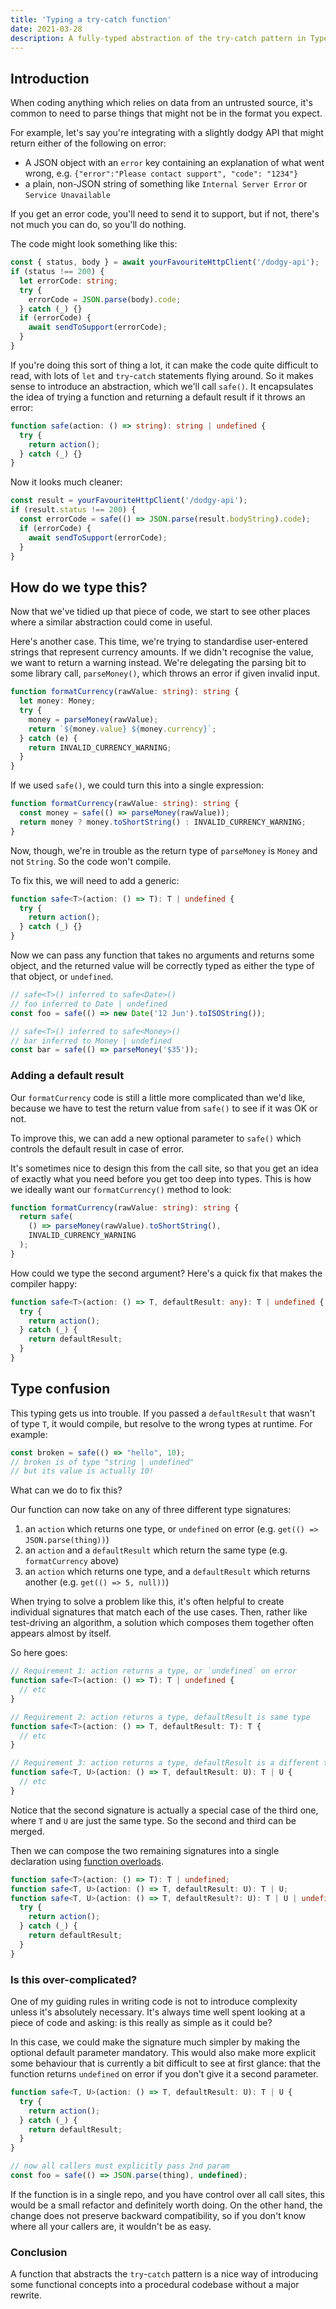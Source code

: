 ```yaml
---
title: 'Typing a try-catch function'
date: 2021-03-28
description: A fully-typed abstraction of the try-catch pattern in TypeScript.
---
```


## Introduction

When coding anything which relies on data from an untrusted source, it's common to need to parse things that
might not be in the format you expect.

For example, let's say you're integrating with a slightly dodgy API that might return either of the following on error:

- A JSON object with an `error` key containing an explanation of what went wrong,
  e.g. `{"error":"Please contact support", "code": "1234"}`
- a plain, non-JSON string of something like `Internal Server Error` or `Service Unavailable`

If you get an error code, you'll need to send it to support, but if not, there's not much you can do, so you'll do nothing.

The code might look something like this:

```typescript
const { status, body } = await yourFavouriteHttpClient('/dodgy-api');
if (status !== 200) {
  let errorCode: string;
  try {
    errorCode = JSON.parse(body).code;
  } catch (_) {}
  if (errorCode) {
    await sendToSupport(errorCode);
  }
}
```

If you're doing this sort of thing a lot, it can make the code quite difficult to read, with lots of `let` and `try`-`catch` statements flying around. So it makes sense to introduce an abstraction, which we'll call `safe()`. It encapsulates the idea of trying a function and returning a default
result if it throws an error:

```typescript
function safe(action: () => string): string | undefined {
  try {
    return action();
  } catch (_) {}
}
```

Now it looks much cleaner:

```typescript
const result = yourFavouriteHttpClient('/dodgy-api');
if (result.status !== 200) {
  const errorCode = safe(() => JSON.parse(result.bodyString).code);
  if (errorCode) {
    await sendToSupport(errorCode);
  }
}
```

## How do we type this?

Now that we've tidied up that piece of code, we start to see other places where a similar abstraction could come in useful.

Here's another case. This time, we're trying to standardise user-entered strings that represent currency amounts. If we didn't recognise the value, we want to return a warning instead. We're delegating the parsing bit to some library call, `parseMoney()`, which throws an error if given invalid input.

```typescript
function formatCurrency(rawValue: string): string {
  let money: Money;
  try {
    money = parseMoney(rawValue);
    return `${money.value} ${money.currency}`;
  } catch (e) {
    return INVALID_CURRENCY_WARNING;
  }
}
```

If we used `safe()`, we could turn this into a single expression:

```typescript
function formatCurrency(rawValue: string): string {
  const money = safe(() => parseMoney(rawValue));
  return money ? money.toShortString() : INVALID_CURRENCY_WARNING;
}
```

Now, though, we're in trouble as the return type of `parseMoney` is `Money` and not `String`. So the code won't compile.

To fix this, we will need to add a generic:

```typescript
function safe<T>(action: () => T): T | undefined {
  try {
    return action();
  } catch (_) {}
}
```

Now we can pass any function that takes no arguments and returns some object, and the returned value will be correctly typed as either the type of that object, or `undefined`.

```typescript
// safe<T>() inferred to safe<Date>()
// foo inferred to Date | undefined
const foo = safe(() => new Date('12 Jun').toISOString());

// safe<T>() inferred to safe<Money>()
// bar inferred to Money | undefined
const bar = safe(() => parseMoney('$35'));
```

### Adding a default result

Our `formatCurrency` code is still a little more complicated than we'd like, because we have to test the return value from `safe()` to see if it was OK or not.

To improve this, we can add a new optional parameter to `safe()` which controls the default result in case of error.

It's sometimes nice to design this from the call site, so that you get an idea of exactly what you need before you get too deep into types. This is how we ideally want our `formatCurrency()` method to look:

```typescript
function formatCurrency(rawValue: string): string {
  return safe(
    () => parseMoney(rawValue).toShortString(),
    INVALID_CURRENCY_WARNING
  );
}
```

How could we type the second argument? Here's a quick fix that makes the compiler happy:

```typescript
function safe<T>(action: () => T, defaultResult: any): T | undefined {
  try {
    return action();
  } catch (_) {
    return defaultResult;
  }
}
```

## Type confusion
This typing gets us into trouble. If you passed a `defaultResult` that wasn't of type `T`, it would compile, but resolve to the wrong types at runtime. For example:

```typescript
const broken = safe(() => "hello", 10);
// broken is of type "string | undefined" 
// but its value is actually 10!

```

What can we do to fix this?

Our function can now take on any of three different type signatures:

1. an `action` which returns one type, or `undefined` on error (e.g. `get(() => JSON.parse(thing))`)
2. an `action` and a `defaultResult` which return the same type (e.g. `formatCurrency` above)
3. an `action` which returns one type, and a `defaultResult` which returns another (e.g. `get(() => 5, null))`)

When trying to solve a problem like this, it's often helpful to create individual signatures that match each of the use cases. Then, rather like test-driving an algorithm, a solution which composes them together often appears almost by itself. 

So here goes:

```typescript
// Requirement 1: action returns a type, or `undefined` on error
function safe<T>(action: () => T): T | undefined {
  // etc
}

// Requirement 2: action returns a type, defaultResult is same type
function safe<T>(action: () => T, defaultResult: T): T {
  // etc
}

// Requirement 3: action returns a type, defaultResult is a different type
function safe<T, U>(action: () => T, defaultResult: U): T | U {
  // etc
}
```

Notice that the second signature is actually a special case of the third one, where `T` and `U` are just the same type. So the second and third can be merged.

Then we can compose the two remaining signatures into a single declaration using [function overloads](https://www.typescriptlang.org/docs/handbook/2/functions.html#function-overloads).

```typescript
function safe<T>(action: () => T): T | undefined;
function safe<T, U>(action: () => T, defaultResult: U): T | U;
function safe<T, U>(action: () => T, defaultResult?: U): T | U | undefined {
  try {
    return action();
  } catch (_) {
    return defaultResult;
  }
}
```

### Is this over-complicated?

One of my guiding rules in writing code is not to introduce complexity unless it's absolutely necessary. It's always time well spent looking at a piece of code and asking: is this really as simple as it could be?

In this case, we could make the signature much simpler by making the optional default parameter mandatory. This would also make more explicit some behaviour that is currently a bit difficult to see at first glance: that the function returns `undefined` on error if you don't give it a second parameter.

```typescript
function safe<T, U>(action: () => T, defaultResult: U): T | U {
  try {
    return action();
  } catch (_) {
    return defaultResult;
  }
}

// now all callers must explicitly pass 2nd param
const foo = safe(() => JSON.parse(thing), undefined);
```

If the function is in a single repo, and you have control over all call sites, this would be a small refactor and definitely worth doing. On the other hand, the change does not preserve backward compatibility, so if you don't know where all your callers are, it wouldn't be as easy.

### Conclusion
A function that abstracts the `try`-`catch` pattern is a nice way of introducing some functional concepts into a procedural codebase without a major rewrite. 
